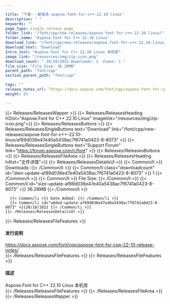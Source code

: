 ```yaml
---

title: "下载---新版本-aspose.font-for-c++-22.10-linux"
description: " "
keywords: ""
page_type: single_release_page
folder_link: "/font/cpp/new-releases/aspose.font-for-c++-22.10-linux/"
folder_name: "Aspose.Font for C++ 22.10 Linux"
download_link: "/font/cpp/new-releases/aspose.font-for-c++-22.10-linux/af89d036e47e40a5438ac7f6741a0423-8-8073"
download_text: "Download"
Intro_text: "Aspose.Font for C++ 22.10 Linux 本机库"
image_link: "/resources/img/zip-icon.png"
download_count: " 28/10/2022 Downloads: 1  Views: 1 "
file_size: "File Size: 36.28MB"
parent_path: "font/cpp"
section_parent_path: "font/cpp"

tags: ""
release_notes_url: “https://docs.aspose.com/font/cpp/aspose-font-for-cpp-22-10-release-notes/”
weight: 83

---
```


{{< Releases/ReleasesWapper >}}
  {{< Releases/ReleasesHeading H2txt="Aspose.Font for C++ 22.10 Linux" imagelink="/resources/img/zip-icon.png">}}
  {{< Releases/ReleasesButtons >}}
    {{< Releases/ReleasesSingleButtons text="Download" link="/font/cpp/new-releases/aspose.font-for-c++-22.10-linux/af89d036e47e40a5438ac7f6741a0423-8-8073" >}}
    {{< Releases/ReleasesSingleButtons text="Support Forum" link="https://forum.aspose.com/c/font" >}}
  {{< Releases/ReleasesButtons >}}
  {{< Releases/ReleasesFileArea >}}
    {{< Releases/ReleasesHeading h4txt="文件详情">}}
    {{< Releases/ReleasesDetailsUl >}}
      {{< Common/li >}} Downloads: {{< /Common/li >}}
      {{< Common/li class="downloadcount" id="dwn-update-af89d036e47e40a5438ac7f6741a0423-8-8073" >}} 1 {{< /Common/li >}}
      {{< Common/li >}} File Size: {{< /Common/li >}}
      {{< Common/li id="size-update-af89d036e47e40a5438ac7f6741a0423-8-8073" >}} 36.28MB {{< /Common/li >}}

      {{< Common/li >}} Date Added: {{< /Common/li >}}
      {{< Common/li id="added-update-af89d036e47e40a5438ac7f6741a0423-8-8073" >}}28/10/2022 {{< /Common/li >}}
    {{< /Releases/ReleasesDetailsUl >}}

  {{< Releases/ReleasesFileFeatures >}}
      <h4>发行说明</h4><div><a href='https://docs.aspose.com/font/cpp/aspose-font-for-cpp-22-10-release-notes/'>https://docs.aspose.com/font/cpp/aspose-font-for-cpp-22-10-release-notes/</a></div>
  {{< /Releases/ReleasesFileFeatures >}}
  {{< Releases/ReleasesFileFeatures >}}
      <h4>描述</h4><div class="HTMLDescription">Aspose.Font for C++ 22.10 Linux 本机库</div>
  {{< /Releases/ReleasesFileFeatures >}}
 {{< /Releases/ReleasesFileArea >}}
{{< /Releases/ReleasesWapper >}}



